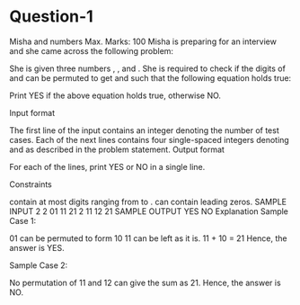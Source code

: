 # Question-1

Misha and numbers
Max. Marks: 100
Misha is preparing for an interview and she came across the following problem:

She is given three numbers , , and . She is required to check if the digits of  and   can be permuted to get   and  such that the following equation holds true:


Print YES if the above equation holds true, otherwise NO.

Input format

The first line of the input contains an integer  denoting the number of test cases.
Each of the next  lines contains four single-spaced integers denoting    and   as described in the problem statement.
Output format

For each of the  lines, print YES or NO in a single line.

Constraints

 contain at most  digits ranging from  to .
 can contain leading zeros.
SAMPLE INPUT 
2
2 01 11 21
2 11 12 21
SAMPLE OUTPUT 
YES
NO
Explanation
Sample Case 1:

01 can be permuted to form 10
11 can be left as it is.
11 + 10 = 21
Hence, the answer is YES.

Sample Case 2:

No permutation of 11 and 12 can give the sum as 21.
Hence, the answer is NO.